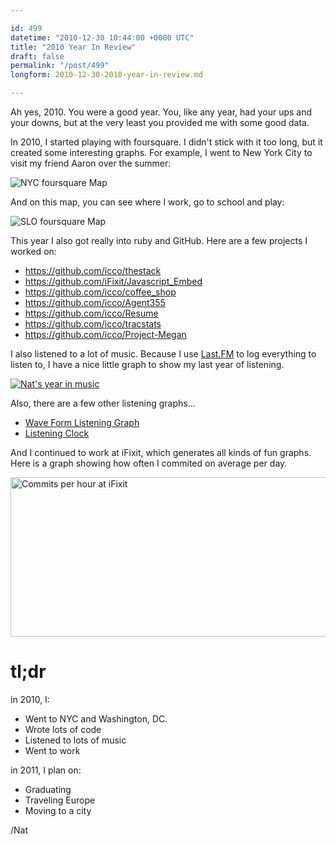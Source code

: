 ```yaml
---

id: 499
datetime: "2010-12-30 10:44:00 +0000 UTC"
title: "2010 Year In Review"
draft: false
permalink: "/post/499"
longform: 2010-12-30-2010-year-in-review.md

---
```


Ah yes, 2010. You were a good year. You, like any year, had your ups and your downs, but at the very least you provided me with some good data.

In 2010, I started playing with foursquare. I didn't stick with it too long, but it created some interesting graphs. For example, I went to New York City to visit my friend Aaron over the summer:

![NYC foursquare Map](/images/2010/12/WhereDoYouGo-NYC_1293130554237.png)

And on this map, you can see where I work, go to school and play:

![SLO foursquare Map](/images/2010/12/WhereDoYouGo-SLO_1293070143638.png)

This year I also got really into ruby and GitHub. Here are a few projects I worked on:

 * <https://github.com/icco/thestack>
 * <https://github.com/iFixit/Javascript_Embed>
 * <https://github.com/icco/coffee_shop>
 * <https://github.com/icco/Agent355>
 * <https://github.com/icco/Resume>
 * <https://github.com/icco/tracstats>
 * <https://github.com/icco/Project-Megan>

I also listened to a lot of music. Because I use [Last.FM](http://last.fm) to log everything to listen to, I have a nice little graph to show my last year of listening.

[![Nat's year in music](/images/2010/12/lastfm_balloon_t.png)](/images/2010/12/lastfm_balloon.png)

Also, there are a few other listening graphs...

 * [Wave Form Listening Graph](/images/2010/12/lastfm2010.pdf)
 * [Listening Clock](/images/2010/12/ListeningClock-Last.fmPlayground_1293132524380.png)

And I continued to work at iFixit, which generates all kinds of fun graphs. Here is a graph showing how often I commited on average per day.

<a href="http://www.flickr.com/photos/icco/5029867565/" title="Commits per hour at iFixit by Nat W, on Flickr"><img src="http://farm5.static.flickr.com/4152/5029867565_fe791057b8_z.jpg" width="526" height="255" alt="Commits per hour at iFixit" /></a>

# tl;dr

in 2010, I:

 * Went to NYC and Washington, DC.
 * Wrote lots of code
 * Listened to lots of music
 * Went to work

in 2011, I plan on:

 * Graduating
 * Traveling Europe
 * Moving to a city

/Nat

